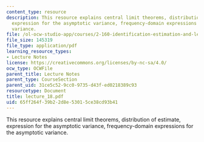 ```yaml
---
content_type: resource
description: This resource explains central limit theorems, distribution of estimate,
  expression for the asymptotic variance, frequency-domain expressions for the asymptotic
  variance.
file: /ol-ocw-studio-app/courses/2-160-identification-estimation-and-learning-spring-2006/65ff264f39b22d8e53015ce38cd93b41_lecture_18.pdf
file_size: 145319
file_type: application/pdf
learning_resource_types:
- Lecture Notes
license: https://creativecommons.org/licenses/by-nc-sa/4.0/
ocw_type: OCWFile
parent_title: Lecture Notes
parent_type: CourseSection
parent_uid: 31ce5c52-9cc0-9735-d43f-ed0218389c93
resourcetype: Document
title: lecture_18.pdf
uid: 65ff264f-39b2-2d8e-5301-5ce38cd93b41
---
```

This resource explains central limit theorems, distribution of estimate, expression for the asymptotic variance, frequency-domain expressions for the asymptotic variance.
